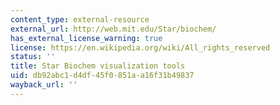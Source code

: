 ```yaml
---
content_type: external-resource
external_url: http://web.mit.edu/Star/biochem/
has_external_license_warning: true
license: https://en.wikipedia.org/wiki/All_rights_reserved
status: ''
title: Star Biochem visualization tools
uid: db92abc1-d4df-45f0-851a-a16f31b49837
wayback_url: ''
---
```

